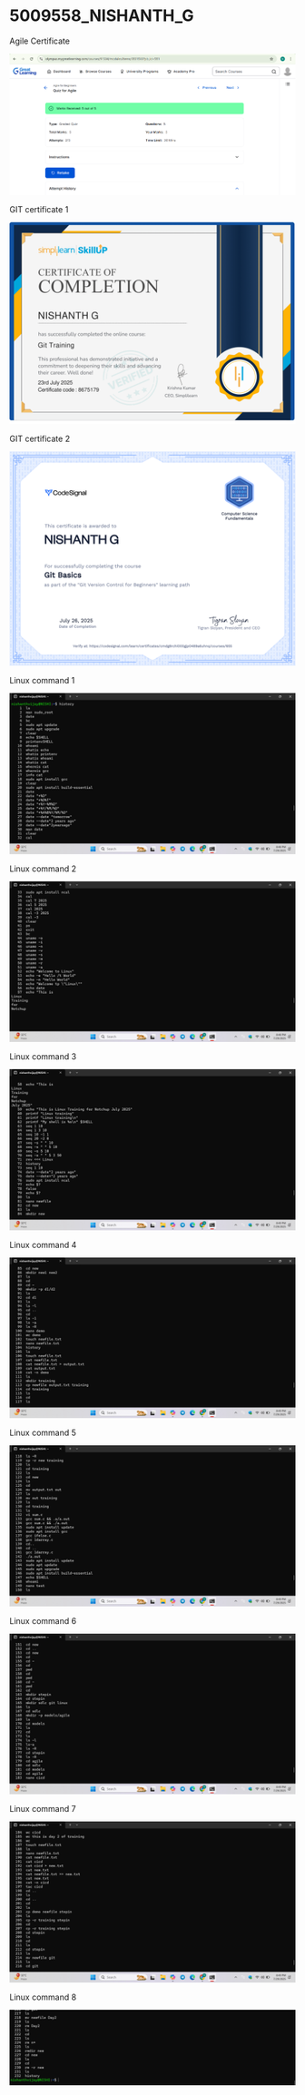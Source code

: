 # 5009558_NISHANTH_G

Agile Certificate

![Agile certificate](SDLC/Agile_certificate.png)

GIT certificate 1

![Simplelearn certifiacte](GIT/GIT-1.png)

GIT certificate 2

![Git_Basics](GIT/GIT_Basics.png)

Linux command 1

![Linux command 1](LINUX/Linux%20command%201.png)

Linux command 2

![Linux command 2](LINUX/Linux%20command%202.png)

Linux command 3

![Linux command 3](LINUX/Linux%20command%203.png)

Linux command 4

![Linux command 4](LINUX/Linux%20command%204.png)

Linux command 5

![Linux command 5](LINUX/Linux%20command%205.png)

Linux command 6

![Linux command 6](LINUX/Linux%20command%206.png)

Linux command 7

![Linux command 7](LINUX/Linux%20command%207.png)

Linux command 8

![Linux command 8](LINUX/Linux%20command%208.png)





